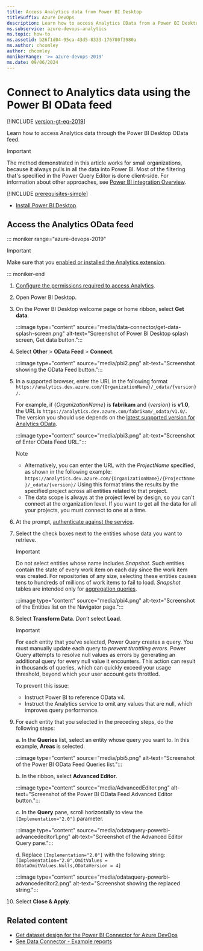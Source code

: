 ```yaml
---
title: Access Analytics data from Power BI Desktop
titleSuffix: Azure DevOps
description: Learn how to access Analytics OData from a Power BI Desktop OData feed for Azure DevOps.  
ms.subservice: azure-devops-analytics
ms.topic: how-to
ms.assetid: b26f1d04-95ca-43d5-8333-176780f3980a  
ms.author: chcomley
author: chcomley
monikerRange: '>= azure-devops-2019'
ms.date: 09/06/2024
---
```


# Connect to Analytics data using the Power BI OData feed

[!INCLUDE [version-gt-eq-2019](../../includes/version-gt-eq-2019.md)] 

Learn how to access Analytics data through the Power BI Desktop OData feed.

> [!IMPORTANT]  
> The method demonstrated in this article works for small organizations, because it always pulls in all the data into Power BI. Most of the filtering that's specified in the Power Query Editor is done client-side. For information about other approaches, see [Power BI integration Overview](overview.md). 

[!INCLUDE [prerequisites-simple](../includes/analytics-prerequisites-simple.md)]
- [Install Power BI Desktop](https://powerbi.microsoft.com/desktop).

## Access the Analytics OData feed

::: moniker range="azure-devops-2019"

> [!IMPORTANT]  
> Make sure that you [enabled or installed the Analytics extension](../dashboards/analytics-extension.md).  

::: moniker-end  

1. [Configure the permissions required to access Analytics](analytics-security.md).

2. Open Power BI Desktop.

3. On the Power BI Desktop welcome page or home ribbon, select **Get data**.

	:::image type="content" source="media/data-connector/get-data-splash-screen.png" alt-text="Screenshot of Power BI Desktop splash screen, Get data button."::: 

4. Select **Other** > **OData Feed** > **Connect**.  
    
    :::image type="content" source="media/pbi2.png" alt-text="Screenshot showing the OData Feed button."::: 

5. In a supported browser, enter the URL in the following format 
`https://analytics.dev.azure.com/{OrganizationName}/_odata/{version}/`.  

   For example, if {*OrganizationName*} is **fabrikam** and {*version*} is **v1.0**, the URL is `https://analytics.dev.azure.com/fabrikam/_odata/v1.0/`. The version you should use depends on the [latest supported version for Analytics OData](../extend-analytics/odata-api-version.md).

    :::image type="content" source="media/pbi3.png" alt-text="Screenshot of Enter OData Feed URL.":::

   > [!NOTE]  
   > - Alternatively, you can enter the URL with the *ProjectName* specified, as shown in the following example:  
   >`https://analytics.dev.azure.com/{OrganizationName}/{ProjectName}/_odata/{version}/`
   > Using this format trims the results by the specified project across all entities related to that project.
   > - The data scope is always at the project level by design, so you can't connect at the organization level. If you want to get all the data for all your projects, you must connect to one at a time.

6. At the prompt, [authenticate against the service](client-authentication-options.md).

7. Select the check boxes next to the entities whose data you want to retrieve.

	> [!IMPORTANT]  
	> Do not select entities whose name includes *Snapshot*. Such entities contain the state of every work item on each day since the work item was created. For repositories of any size, selecting these entities causes tens to hundreds of millions of work items to fail to load. *Snapshot* tables are intended only for [aggregation queries](../extend-analytics/odata-query-guidelines.md).

    :::image type="content" source="media/pbi4.png" alt-text="Screenshot of the Entities list on the Navigator page.":::

8. Select **Transform Data**. *Don't* select **Load**. 

   > [!IMPORTANT]
   > For each entity that you've selected, Power Query creates a query. You must manually update each query to *prevent throttling errors*. Power Query attempts to resolve null values as errors by generating an additional query for every null value it encounters. This action can result in thousands of queries, which can quickly exceed your usage threshold, beyond which your user account gets throttled.
   >   
   > To prevent this issue:  
   > - Instruct Power BI to reference OData v4.
   > - Instruct the Analytics service to omit any values that are null, which improves query performance.

9. For each entity that you selected in the preceding steps, do the following steps:

    a. In the **Queries** list, select an entity whose query you want to. In this example, **Areas** is selected.
    
    :::image type="content" source="media/pbi5.png" alt-text="Screenshot of the Power BI OData Feed Queries list.":::
    
    b. In the ribbon, select **Advanced Editor**.
    
    :::image type="content" source="media/AdvancedEditor.png" alt-text="Screenshot of the Power BI OData Feed Advanced Editor button.":::
    
    c. In the **Query** pane, scroll horizontally to view the `[Implementation="2.0"]` parameter.
    
    :::image type="content" source="media/odataquery-powerbi-advancededitor1.png" alt-text="Screenshot of the Advanced Editor Query pane.":::
    
    d. Replace `[Implementation="2.0"]` with the following string: `[Implementation="2.0",OmitValues = ODataOmitValues.Nulls,ODataVersion = 4]` 
    
    :::image type="content" source="media/odataquery-powerbi-advancededitor2.png" alt-text="Screenshot showing the replaced string.":::
    
10. Select **Close & Apply**. 

## Related content

- [Get dataset design for the Power BI Connector for Azure DevOps](data-connector-dataset.md)
- [See Data Connector - Example reports](data-connector-examples.md)
